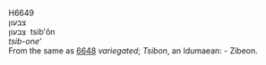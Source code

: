 <body>
  <p>H6649<br>  צבעון  <br> צִּבעוֹן  ‎  tsib‛ôn  <br><i>tsib-one‘ </i><br>From the same as <a href="h6648.htm">6648</a>  <i>variegated</i>; <i>Tsibon</i>, an Idumaean: - Zibeon.<br></p>
 </body>